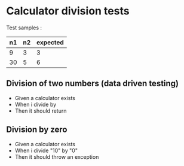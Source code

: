 # Calculator division tests
Test samples :

| n1 | n2 | expected |  
|----|----|----------|  
| 9  | 3  | 3        |
| 30 | 5  | 6        |
  
## Division of two numbers (data driven testing)
 * Given a calculator exists
 * When i divide <n1> by <n2>
 * Then it should return <expected>
 
## Division by zero
 * Given a calculator exists
 * When i divide "10" by "0"
 * Then it should throw an exception